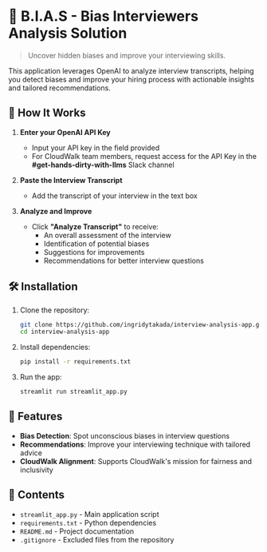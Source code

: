 # 🧠 B.I.A.S -  Bias Interviewers Analysis Solution

> Uncover hidden biases and improve your interviewing skills.

This application leverages OpenAI to analyze interview transcripts, helping you detect biases and improve your hiring process with actionable insights and tailored recommendations.

## 🚀 How It Works

1. **Enter your OpenAI API Key**
   - Input your API key in the field provided
   - For CloudWalk team members, request access for the API Key in the **#get-hands-dirty-with-llms** Slack channel

2. **Paste the Interview Transcript**
   - Add the transcript of your interview in the text box

3. **Analyze and Improve**
   - Click **"Analyze Transcript"** to receive:
     - An overall assessment of the interview
     - Identification of potential biases
     - Suggestions for improvements
     - Recommendations for better interview questions

## 🛠 Installation

1. Clone the repository:
   ```bash
   git clone https://github.com/ingridytakada/interview-analysis-app.git
   cd interview-analysis-app
   ```

2. Install dependencies:
   ```bash
   pip install -r requirements.txt
   ```

3. Run the app:
   ```bash
   streamlit run streamlit_app.py
   ```

## 🌟 Features

- **Bias Detection**: Spot unconscious biases in interview questions
- **Recommendations**: Improve your interviewing technique with tailored advice
- **CloudWalk Alignment**: Supports CloudWalk's mission for fairness and inclusivity

## 📂 Contents

- `streamlit_app.py` - Main application script
- `requirements.txt` - Python dependencies
- `README.md` - Project documentation
- `.gitignore` - Excluded files from the repository
